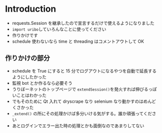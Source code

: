 # Introduction

- requests.Session を継承したので宣言するだけで使えるようになりました
- `import uribo`していろんなことに使ってください
- 作りかけです
- schedule 使わないなら time と threading はコメントアウトして OK

## 作りかけの部分

- schedule を True にすると 15 分でログアウトになるやつを自動で延長するようにしたかった
- 監視 bot とか作るなら必要そう
- うりぼーネットのトップページで `extendSession()`を発火すれば伸びるっぽいことはわかった
- でもそのために Qt 入れて dryscrape なり selenium なり動かすのはめんどくさかった
- `_extend()` の所にその処理かけば多分いける気がする。誰か頑張ってください
- あとログインでエラー出た時の処理とかも面倒なのであまりしてない

